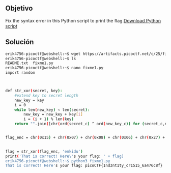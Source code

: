 ## Objetivo
Fix the syntax error in this Python script to print the flag.[Download Python script](https://artifacts.picoctf.net/c/25/fixme1.py)

## Solución
```bash
erik4756-picoctf@webshell:~$ wget https://artifacts.picoctf.net/c/25/fixme1.py
erik4756-picoctf@webshell:~$ ls
README.txt  fixme1.py
erik4756-picoctf@webshell:~$ nano fixme1.py
import random



def str_xor(secret, key):
    #extend key to secret length
    new_key = key
    i = 0
    while len(new_key) < len(secret):
        new_key = new_key + key[i]
        i = (i + 1) % len(key)        
    return "".join([chr(ord(secret_c) ^ ord(new_key_c)) for (secret_c,new_key_c) in zip(secret,new_key)])


flag_enc = chr(0x15) + chr(0x07) + chr(0x08) + chr(0x06) + chr(0x27) + chr(0x21) + chr(0x23) + chr(0x15) + chr(0x5a) + chr(0x0>

  
flag = str_xor(flag_enc, 'enkidu')
print('That is correct! Here\'s your flag: ' + flag)
erik4756-picoctf@webshell:~$ python3 fixme1.py
That is correct! Here's your flag: picoCTF{1nd3nt1ty_cr1515_6a476c8f}

```